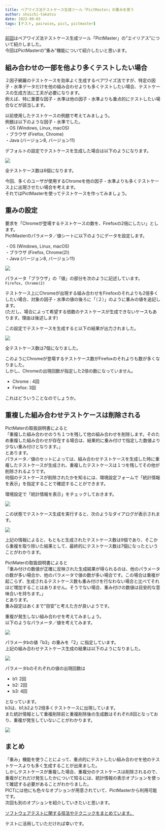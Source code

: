 ```yaml
---
title: ペアワイズ法テストケース生成ツール「PictMaster」の重みを使う
author: shuichi-takatsu
date: 2022-09-03
tags: [テスト, pairwise, pict, pictmaster]
---
```


[前回](/blogs/2022/08/08/pictmaster-alias-option/)はペアワイズ法テストケース生成ツール「PictMaster」の”エイリアス”について紹介しました。  
今回はPictMasterの”重み”機能について紹介したいと思います。


## 組み合わせの一部を他より多くテストしたい場合

２因子網羅のテストケースを効率よく生成するペアワイズ法ですが、特定の因子・水準データだけを他の組み合わせよりも多くテストしたい場合、テストケースの生成方法に工夫が必要になります。  
例えば、特に重要な因子・水準は他の因子・水準よりも重点的にテストしたい場合などが該当します。

以前使用したテストケースの例題で考えてみましょう。  
例題は以下のような因子・水準でした。  
・OS (Windows, Linux, macOS)  
・ブラウザ (Firefox, Chrome)  
・Java (バージョン8, バージョン11)  

デフォルトの設定でテストケースを生成した場合は以下のようになります。

![](https://gyazo.com/4c35e7b9029c59b970a647c6560242c5.png)

全テストケース数は6個になります。

今回、多くのユーザが使用するChromeを他の因子・水準よりも多くテストケース上に出現させたい場合を考えます。  
それではPictMasterを使ってテストケースを作ってみましょう。

## 重みの設定

要求を「Chromeが登場するテストケースの数を、Firefoxの2倍にしたい」とします。  
PictMasterのパラメータ／値シートに以下のようにデータを設定します。

・OS (Windows, Linux, macOS)  
・ブラウザ (Firefox, Chrome(2))  
・Java (バージョン8, バージョン11)  

![](https://gyazo.com/8e55134720cac5aca04ffdcac0d67207.png)

パラメータ「ブラウザ」の「値」の部分を次のように記述しています。  
`Firefox, Chrome(2)`

テストケース上にChromeが出現する組み合わせをFirefoxのそれよりも2倍多くしたい場合、対象の因子・水準の値の後ろに「（２）」のように重みの値を追記します。  
(ただし、場合によって希望する倍数のテストケースが生成できないケースもあります。理由は後述します)

この設定でテストケースを生成すると以下の結果が出力されました。

![](https://gyazo.com/bf245152314784e0076944a208f57e82.png)

全テストケース数は7個になりました。

このようにChromeが登場するテストケース数がFirefoxのそれよりも数が多くなりました。  
しかし、Chromeの出現回数が指定した2倍の数になっていません。  
- Chrome : 4回
- Firefox: 3回

これはどういうことなのでしょうか。

## 重複した組み合わせテストケースは削除される

PictMaterの取扱説明書によると  
「重複した組み合わせのうち１つを残して他の組み合わせを削除します。そのため重複した組み合わせが存在する場合は、結果的に重み付けで指定した数値より少ない重み付けとなります。」  
とあります。  
パラメータ／値のセットによっては、組み合わせテストケースを生成した時に重複したテストケースが生成され、重複したテストケースは１つを残してその他が削除されるようです。  
何個のテストケースが削除されたかを知るには、環境設定フォームで「統計情報を表示」を指定することで確認することができます。  

環境設定で「統計情報を表示」をチェックしておきます。  

![](https://gyazo.com/e8ddfd6d7f916c0dcec415bd8b095639.png)

この状態でテストケース生成を実行すると、次のようなダイアログが表示されます。

![](https://gyazo.com/4f0779239bc09343ff93421c24b126f7.png)

上記の情報によると、もともと生成されたテストケース数は9個であり、そこから重複を取り除いた結果として、最終的にテストケース数は7個になったということがわかります。

PictMaterの取扱説明書によると  
「重み付けの数値が正確に反映された生成結果が得られるのは、他のパラメータの数が多い場合か、他のパラメータで値の数が多い場合です。この場合は重複が起こらず、生成されるテストケース数も重み付けを行なわない場合と比べてそれほど増加することはありません。そうでない場合、重み付けの数値は目安的な意味合いを持ちます。」  
とあります。  
重み設定はあくまで”目安”と考えた方が良いようです。

重複が発生しない組み合わせを考えてみましょう。  
以下のようなパラメータ／値を考えてみます。  

![](https://gyazo.com/525e8b9fbdff9bd8d6b6237bcf88a625.png)

パラメータbの値「b3」の重みを「2」に指定しています。  
上記の組み合わせテストケース生成の結果は以下のようになりました。

![](https://gyazo.com/74426f9a509ec23edd779e4ea4ea741a.png)

パラメータbのそれぞれの値の出現回数は  
- b1: 2回
- b2: 2回
- b3: 4回

となっています。  
b3は、b1,b2より2倍多くテストケースに出現しています。  
また統計情報として重複削除前と重複削除後の生成数はそれぞれ8回となっており、重複が発生していないことがわかります。

![](https://gyazo.com/72138e12867a486f74f163e1951808c8.png)

## まとめ

「重み」機能を使うことによって、重点的にテストしたい組み合わせを他のテストケースよりも多く生成することが出来ました。  
しかしテストケースが重複した場合、重複分のテストケースは削除されるので、重複がどれだけ発生したかについて知るには、統計情報の表示オプションを使って確認する必要があることがわかりました。  
PICTには他にも色々なオプションが用意されていて、PictMasterから利用可能です。  
次回も別のオプションを紹介していきたいと思います。

[ソフトウェアテストに関する技法やテクニックをまとめています。](/testing/)

テストに活用していただければ幸いです。
